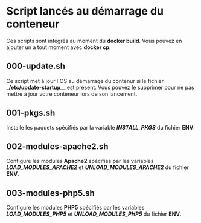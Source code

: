 # Script lancés au démarrage du conteneur
Ces scripts sont intégrés au moment du **docker build**. Vous pouvez en ajouter un à tout moment avec **docker cp**.

## 000-update.sh
Ce script met à jour l'OS au démarrage du contenur si le fichier **_/etc/update-startup__** est présent. Vous pouvez le supprimer pour ne pas mettre à jour votre conteneur lors de son lancement.

## 001-pkgs.sh
Installe les paquets spécifiés par la variable **_INSTALL_PKGS_** du fichier **ENV**.

## 002-modules-apache2.sh
Configure les modules **Apache2** spécifiés par les variables **_LOAD_MODULES_APACHE2_** et **_UNLOAD_MODULES_APACHE2_** du fichier **ENV**.

## 003-modules-php5.sh
Configure les modules **PHP5** spécifiés par les variables **_LOAD_MODULES_PHP5_** et **_UNLOAD_MODULES_PHP5_** du fichier **ENV**.

